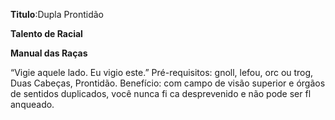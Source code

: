 **Titulo**:Dupla Prontidão

**Talento de Racial**

**Manual das Raças**

 “Vigie aquele lado. Eu vigio este.” Pré-requisitos: gnoll, lefou, orc ou trog, Duas Cabeças, Prontidão. Benefício: com campo de visão superior e órgãos de sentidos duplicados, você nunca fi ca desprevenido e não pode ser fl anqueado.